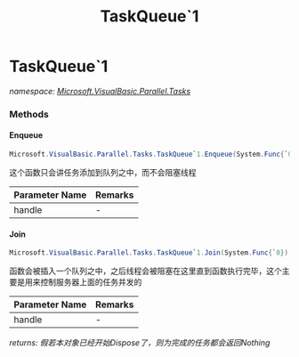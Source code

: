 ﻿---
title: TaskQueue`1
---

# TaskQueue`1
_namespace: [Microsoft.VisualBasic.Parallel.Tasks](N-Microsoft.VisualBasic.Parallel.Tasks.html)_





### Methods

#### Enqueue
```csharp
Microsoft.VisualBasic.Parallel.Tasks.TaskQueue`1.Enqueue(System.Func{`0},System.Action{`0})
```
这个函数只会讲任务添加到队列之中，而不会阻塞线程

|Parameter Name|Remarks|
|--------------|-------|
|handle|-|


#### Join
```csharp
Microsoft.VisualBasic.Parallel.Tasks.TaskQueue`1.Join(System.Func{`0})
```
函数会被插入一个队列之中，之后线程会被阻塞在这里直到函数执行完毕，这个主要是用来控制服务器上面的任务并发的

|Parameter Name|Remarks|
|--------------|-------|
|handle|-|

_returns: 假若本对象已经开始Dispose了，则为完成的任务都会返回Nothing_



